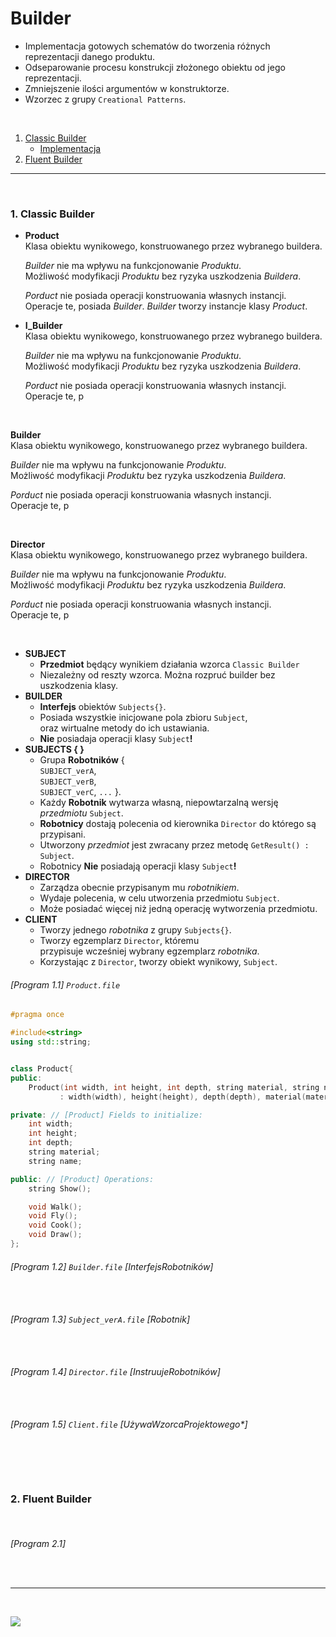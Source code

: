 # Builder

- Implementacja gotowych schematów do tworzenia różnych reprezentacji danego produktu.
- Odseparowanie procesu konstrukcji złożonego obiektu od jego reprezentacji. 
- Zmniejszenie ilości argumentów w konstruktorze.
- Wzorzec z grupy `Creational Patterns`.

<br/>

1. [Classic Builder](#1-Classic-Builder)
    - [Implementacja](#program-11--productfile) 
1. [Fluent Builder](#2-Fluent-Builder)

------------
<br/>

### 1. Classic Builder
    
* **Product** \
    Klasa obiektu wynikowego, konstruowanego przez wybranego buildera. 

    *Builder* nie ma wpływu na funkcjonowanie *Produktu*. \
    Możliwość modyfikacji *Produktu* bez ryzyka uszkodzenia *Buildera*.

    *Porduct* nie posiada operacji konstruowania własnych instancji. \
    Operacje te, posiada *Builder*. *Builder* tworzy instancje klasy *Product*.



* **I_Builder** \
    Klasa obiektu wynikowego, konstruowanego przez wybranego buildera. 

    *Builder* nie ma wpływu na funkcjonowanie *Produktu*. \
    Możliwość modyfikacji *Produktu* bez ryzyka uszkodzenia *Buildera*.

    *Porduct* nie posiada operacji konstruowania własnych instancji. \
    Operacje te, p

<br/>

**Builder** \
Klasa obiektu wynikowego, konstruowanego przez wybranego buildera. 

*Builder* nie ma wpływu na funkcjonowanie *Produktu*. \
Możliwość modyfikacji *Produktu* bez ryzyka uszkodzenia *Buildera*.

*Porduct* nie posiada operacji konstruowania własnych instancji. \
Operacje te, p

<br/>

**Director** \
Klasa obiektu wynikowego, konstruowanego przez wybranego buildera. 

*Builder* nie ma wpływu na funkcjonowanie *Produktu*. \
Możliwość modyfikacji *Produktu* bez ryzyka uszkodzenia *Buildera*.

*Porduct* nie posiada operacji konstruowania własnych instancji. \
Operacje te, p

<br/>

- **SUBJECT**
    - **Przedmiot** będący wynikiem działania wzorca `Classic Builder` 
    - Niezależny od reszty wzorca. Można rozpruć builder bez uszkodzenia klasy.
- **BUILDER**
    - **Interfejs** obiektów `Subjects{}`.
    - Posiada wszystkie inicjowane pola zbioru `Subject`, \
    oraz wirtualne metody do ich ustawiania. 
    - **Nie** posiadaja operacji klasy `Subject`**!**
- **SUBJECTS { }**
    - Grupa **Robotników** { \
    `SUBJECT_verA`, \
    `SUBJECT_verB`, \
    `SUBJECT_verC`, `...` }.
    - Każdy **Robotnik** wytwarza własną, niepowtarzalną wersję *przedmiotu* `Subject`. 
    - **Robotnicy** dostają polecenia od kierownika `Director` do którego są przypisani.
    - Utworzony *przedmiot* jest zwracany przez metodę `GetResult() : Subject`.
    - Robotnicy **Nie** posiadają operacji klasy `Subject`**!**
- **DIRECTOR**  
    - Zarządza obecnie przypisanym mu *robotnikiem*.
    - Wydaje polecenia, w celu utworzenia przedmiotu `Subject`.
    - Może posiadać więcej niż jedną operację wytworzenia przedmiotu.
- **CLIENT**
    - Tworzy jednego *robotnika* z grupy `Subjects{}`.
    - Tworzy egzemplarz `Director`, któremu \
    przypisuje wcześniej wybrany egzemplarz *robotnika*.
    - Korzystając z `Director`, tworzy obiekt wynikowy, `Subject`.


###### [Program 1.1]  `Product.file`
```cpp
#pragma once

#include<string>
using std::string;


class Product{
public:
    Product(int width, int height, int depth, string material, string name)
           : width(width), height(height), depth(depth), material(material), name(name){ }

private: // [Product] Fields to initialize:
    int width;
    int height;
    int depth;
    string material;
    string name;

public: // [Product] Operations:
    string Show();

    void Walk();
    void Fly();
    void Cook();
    void Draw();
}; 
```

###### [Program 1.2]  `Builder.file` [*InterfejsRobotników*]
```cpp
 
```
###### [Program 1.3]  `Subject_verA.file` [*Robotnik*]
```cpp
 
```
###### [Program 1.4]  `Director.file` [*InstruujeRobotników*]
```cpp
 
```
###### [Program 1.5]  `Client.file` [UżywaWzorcaProjektowego*]
```cpp
 
```
<br/>

### 2. Fluent Builder

<br/>

###### [Program 2.1]
```cpp
 
```

------------
<br/>

![](https://github.com/Ptysiek/resources/blob/master/Ver2.PNG)

